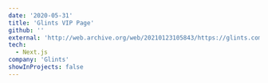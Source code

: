```yaml
---
date: '2020-05-31'
title: 'Glints VIP Page'
github: ''
external: 'http://web.archive.org/web/20210123105843/https://glints.com/id/en/vip'
tech:
  - Next.js
company: 'Glints'
showInProjects: false
---
```

